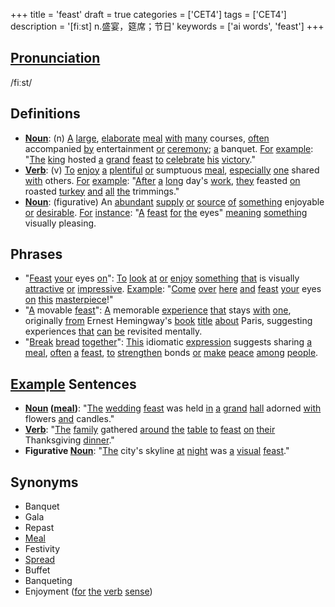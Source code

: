 +++
title = 'feast'
draft = true
categories = ['CET4']
tags = ['CET4']
description = '[fiːst] n.盛宴，筵席；节日'
keywords = ['ai words', 'feast']
+++

## [Pronunciation](/post/pronunciation/)
/fiːst/

## Definitions
- **[Noun](/post/noun/)**: (n) [A](/post/a/) [large](/post/large/), [elaborate](/post/elaborate/) [meal](/post/meal/) [with](/post/with/) [many](/post/many/) courses, [often](/post/often/) accompanied [by](/post/by/) entertainment [or](/post/or/) [ceremony](/post/ceremony/); [a](/post/a/) banquet. [For](/post/for/) [example](/post/example/): "[The](/post/the/) [king](/post/king/) hosted [a](/post/a/) [grand](/post/grand/) [feast](/post/feast/) [to](/post/to/) [celebrate](/post/celebrate/) [his](/post/his/) [victory](/post/victory/)."
- **[Verb](/post/verb/)**: (v) [To](/post/to/) [enjoy](/post/enjoy/) [a](/post/a/) [plentiful](/post/plentiful/) [or](/post/or/) sumptuous [meal](/post/meal/), [especially](/post/especially/) [one](/post/one/) shared [with](/post/with/) others. [For](/post/for/) [example](/post/example/): "[After](/post/after/) [a](/post/a/) [long](/post/long/) day's [work](/post/work/), [they](/post/they/) feasted [on](/post/on/) roasted [turkey](/post/turkey/) [and](/post/and/) [all](/post/all/) [the](/post/the/) trimmings."
- **[Noun](/post/noun/)**: (figurative) An [abundant](/post/abundant/) [supply](/post/supply/) [or](/post/or/) [source](/post/source/) [of](/post/of/) [something](/post/something/) enjoyable [or](/post/or/) [desirable](/post/desirable/). [For](/post/for/) [instance](/post/instance/): "[A](/post/a/) [feast](/post/feast/) [for](/post/for/) [the](/post/the/) eyes" [meaning](/post/meaning/) [something](/post/something/) visually pleasing.

## Phrases
- "[Feast](/post/feast/) [your](/post/your/) eyes [on](/post/on/)": [To](/post/to/) [look](/post/look/) [at](/post/at/) [or](/post/or/) [enjoy](/post/enjoy/) [something](/post/something/) [that](/post/that/) is visually [attractive](/post/attractive/) [or](/post/or/) [impressive](/post/impressive/). [Example](/post/example/): "[Come](/post/come/) [over](/post/over/) [here](/post/here/) [and](/post/and/) [feast](/post/feast/) [your](/post/your/) eyes [on](/post/on/) [this](/post/this/) [masterpiece](/post/masterpiece/)!"
- "[A](/post/a/) movable [feast](/post/feast/)": [A](/post/a/) memorable [experience](/post/experience/) [that](/post/that/) stays [with](/post/with/) [one](/post/one/), originally [from](/post/from/) Ernest Hemingway's [book](/post/book/) [title](/post/title/) [about](/post/about/) Paris, suggesting experiences [that](/post/that/) [can](/post/can/) [be](/post/be/) revisited mentally.
- "[Break](/post/break/) [bread](/post/bread/) [together](/post/together/)": [This](/post/this/) idiomatic [expression](/post/expression/) suggests sharing [a](/post/a/) [meal](/post/meal/), [often](/post/often/) [a](/post/a/) [feast](/post/feast/), [to](/post/to/) [strengthen](/post/strengthen/) bonds [or](/post/or/) [make](/post/make/) [peace](/post/peace/) [among](/post/among/) [people](/post/people/).

## [Example](/post/example/) Sentences
- **[Noun](/post/noun/) ([meal](/post/meal/))**: "[The](/post/the/) [wedding](/post/wedding/) [feast](/post/feast/) was held [in](/post/in/) [a](/post/a/) [grand](/post/grand/) [hall](/post/hall/) adorned [with](/post/with/) flowers [and](/post/and/) candles."
- **[Verb](/post/verb/)**: "[The](/post/the/) [family](/post/family/) gathered [around](/post/around/) [the](/post/the/) [table](/post/table/) [to](/post/to/) [feast](/post/feast/) [on](/post/on/) [their](/post/their/) Thanksgiving [dinner](/post/dinner/)."
- **Figurative [Noun](/post/noun/)**: "[The](/post/the/) city's skyline [at](/post/at/) [night](/post/night/) was [a](/post/a/) [visual](/post/visual/) [feast](/post/feast/)."

## Synonyms
- Banquet
- Gala
- Repast
- [Meal](/post/meal/)
- Festivity
- [Spread](/post/spread/)
- Buffet
- Banqueting
- Enjoyment ([for](/post/for/) [the](/post/the/) [verb](/post/verb/) [sense](/post/sense/))
